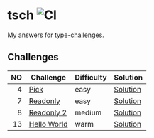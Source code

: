 # tsch ![CI](https://github.com/ishiahirake/tsch/actions/workflows/ci.yml/badge.svg)

My answers for [type-challenges](https://github.com/type-challenges/type-challenges).

## Challenges

|   NO | Challenge                                                   | Difficulty | Solution                                           |
| ---: | ----------------------------------------------------------- | ---------- | -------------------------------------------------- |
|    4 | [Pick](./questions/00004-easy-pick/README.md)               | easy       | [Solution](./solutions/00004-easy-pick.ts)         |
|    7 | [Readonly](./questions/00007-easy-readonly/README.md)       | easy       | [Solution](./solutions/00007-easy-readonly.ts)     |
|    8 | [Readonly 2](./questions/00008-medium-readonly-2/README.md) | medium     | [Solution](./solutions/00008-medium-readonly-2.ts) |
|   13 | [Hello World](./questions/00004-easy-pick/README.md)        | warm       | [Solution](./solutions/00013-warm-hello-world.ts)  |
